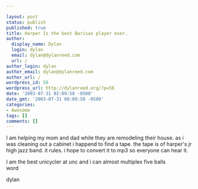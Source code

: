 ```yaml
---

layout: post
status: publish
published: true
title: Harper Is the best Barisax player ever.
author:
  display_name: Dylan
  login: dylan
  email: dylan@dylanreed.com
  url: /
author_login: dylan
author_email: dylan@dylanreed.com
author_url: /
wordpress_id: 56
wordpress_url: http://dylanreed.org/?p=56
date: '2003-07-31 02:09:58 -0500'
date_gmt: '2003-07-31 08:09:58 -0500'
categories:
- Awesome
tags: []
comments: []
---
```


I am helping my mom and dad while they are remodeling their house. as i was cleaning out a cabinet i happend to find a tape. the tape is of harper's jr high jazz band. it rules. i hope to convert it to mp3 so everyone can hear it. 

I am the best unicycler at unc and i can almost multiplex five balls  
word

dylan
